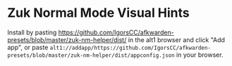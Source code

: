 # Zuk Normal Mode Visual Hints

Install by pasting https://github.com/IgorsCC/afkwarden-presets/blob/master/zuk-nm-helper/dist/ in the alt1 browser and click "Add app",
or paste `alt1://addapp/https://github.com/IgorsCC/afkwarden-presets/blob/master/zuk-nm-helper/dist/appconfig.json` in your browser.